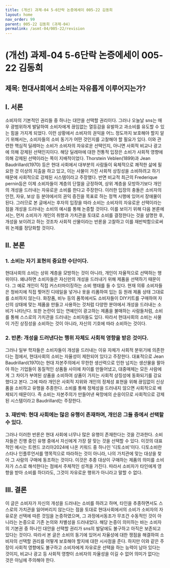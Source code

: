 ```yaml
---
title: (개선) 과제-04 5-6단락 논증에세이 005-22 김동희
layout: home
nav_order: 99
parent: 005-22 김동희 (과제-04)
permalink: /asmt-04/005-22/revision
---
```


# (개선) 과제-04 5-6단락 논증에세이 005-22 김동희 

## 제목: 현대사회에서 소비는 자유롭게 이루어지는가?

## I. 서론

소비자의 기본적인 권리들 중 하나는 대안을 선택할 권리이다. 그러나 오늘날 sns는 매우 광범위하게 발달하여 소비자에게 끊임없는 열등감을 유발하고 과소비를 유도할 수 있는 힘을 가지게 되었다. 이런 상황에서 소비자의 권익을 어느 정도까지 보호해야 할지 알기 위해서는, 소비자들의 소비 동기가 어떤 것인지를 고찰해야 할 필요가 있다. 이와 관련한 핵심적 딜레마는 소비가 소비자의 자유로운 선택인지, 아니면 사회적 비교나 광고에 의해 강제된 선택인지이다. 해당 딜레마에 대한 전통적 입장은 소비가 사회적 영향에 의해 강제된 선택이라는 쪽이 지배적이었다. Thorstein Veblen(1899)과 Jean Baudrillard(1970) 등은 현대 사회에서 대부분의 사람들이 육체적으로 쾌적한 삶에 필요한 것 이상의 지출을 하고 있고, 이는 사물이 가진 사회적 상징성을 소비하려고 하기 때문에 사회적으로 강제된 시스템이라고 주장했다. 반면 비교적 최근의 Frederique pernin등은 이제 소비자들이 계층의 단절을 긍정하여, 상위 계층을 모방하기보다 개인의 개성을 드러내는 자유로운 소비를 한다고 주장한다. 이러한 입장의 충돌은 소비자의 안전, 자유, 보상 등 분야에서의 권익 증진을 목표로 하는 정책 시행에 있어서 장애물이 된다. 그러므로 본 글에서는 후자의 입장을 따라 소비는 소비자의 자유로운 선택이라는 점을 개성을 드러내는 소비의 예시를 통해 논증할 것이다. 이를 보이기 위해 다음 본론에서는, 먼저 소비자가 개인의 취향과 가치관을 토대로 소비를 결정한다는 것을 설명한 후, 개성을 보이려고 하는 것조차 사회적 산물이라는 반론을 고찰하고 이를 재반박함으로써 위 논제를 정당화할 것이다.

## II. 본론

### 1. 소비는 자기 표현의 중요한 수단이다.

현대사회의 소비는 상위 계층을 모방하는 것이 아니라, 개인이 자율적으로 선택하는 행위이다. 왜냐하면 소비자들은 자신만의 개성을 드러내기 위해 제품을 선택하기 때문이다. 그 예로 개인이 직접 커스터마이징하는 소비 행태를 들 수 있다. 현재 의류 소비자들은 청바지에 직접 찢어진 디테일을 넣거나 옷을 리폼하여 입는 등 원래 제품 상태 그대로를 소비하지 않는다. 화장품, 비누 등의 품목에서도 소비자들이 DIY키트를 구매하여 자신의 상태에 맞는 제품을 만들고 사용하는 것처럼 다양한 분야에서 개성을 드러내는 소비가 나타난다. 또한 논란이 있는 연예인이 광고하는 제품을 불매하는 사람들처럼, 소비를 통해 스스로의 가치관을 드러내는 소비자들도 있다. 따라서 현대사회의 소비는 사물이 가진 상징성을 소비하는 것이 아니라, 자신의 기호에 따라 소비하는 것이다. 

### 2. 반론: 개성을 드러낸다는 행위 자체도 사회적 영향을 받은 것이다. 

그러나 일부 학자들은 소비자들이 개성을 드러내는 이유 자체가 사회적 분위기에 의존한다는 점에서, 현대사회의 소비는 자율성이 제한되어 있다고 주장한다. 대표적으로 Jean Baudrillard(1970)는 현대 자본주의에서 무한한 생산력으로 인한 넘치는 생산물을 팔아야 하는 기업들이 동질적인 상품들 사이에 차이를 만들어냈고, 대중매체는 모든 사람에게 그 차이가 부여된 상품을 소비하여 상품이 가지는 사회적 상징성에 동화되기를 강요했다고 본다. 그에 따라 개인은 사회적 지위와 개인의 정체성 표현을 위해 끊임없이 신상품을 소비하고 유행을 추종한다. 소비를 통해 정체성을 드러내지 않으면 사회적으로 배제되기 때문이다. 즉 소비는 자본주의가 만들어낸 욕망에의 순응이므로 사회적으로 강제된 시스템이라고 Baudrillard는 주장한다.

### 3. 재반박: 현대 사회에는 많은 유행이 존재하며, 개인은 그들 중에서 선택할 수 있다.

그러나 이러한 반론은 현대 사회에 너무나 많은 유행이 존재한다는 것을 간과한다. 소비자들은 진행 중인 유행 중에서 자신에게 가장 잘 맞는 것을 선택할 수 있다. 이것의 대표적인 예시는 트렌드 코리아2024에 나온 키워드 중 하나인 '디토소비'이다. 디토소비란 스타나 인플루언서를 맹목적으로 따라하는 것이 아니라, 나의 가치관에 맞는 대상을 찾아 그 사람의 구매에 동조하는 것이다. 이것은 추종 대상이 구매하는 제품의 의미를 소비자가 스스로 해석한다는 점에서 주체적인 성격을 가진다. 따라서 소비자가 타인에게 영향을 받아 소비를 하더라도, 그것이 자유로운 행위가 아니라고 말할 수 없다.

## III. 결론 

이 글은 소비자가 자신의 개성을 드러내는 소비를 하려고 하며, 타인을 추종하면서도 스스로의 가치관을 잃어버리지 않는다는 점을 토대로 현대사회에서의 소비가 소비자의 자유로운 선택에 따른 것임을 논증하였으며, 그 과정에서동조가 무조건 수동적인 것이 아니라는 논증으로 기존 논의와 차별성을 드러내었다. 해당 논증이 의미하는 바는 소비자의 기본권 중 하나인 대안을 선택할 권리가 sns의 발달에도 불구하고 아직은 보존되고 있다는 것이다. 따라서 본 글은 소비의 동기에 있어서 자율성에 대한 쟁점을 해결하여 소비자의 선택할 권리를 어떻게 보호해야 할지에 대한 시사점을 준다. 하지만 이와 같은 주장이 사회적 영향에도 불구하고 소비자에게 자유로운 선택을 하는 능력이 남아 있다는 것이지, 비교나 광고 등 사회적 영향이 소비자의 자율성을 이길 수 없어 의미가 없다는 것은 아님에 주의해야 한다. 